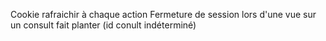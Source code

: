 
Cookie rafraichir à chaque action
Fermeture de session lors d'une vue sur un consult fait planter (id conult indéterminé)
